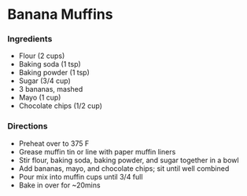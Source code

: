 # Banana Muffins

### Ingredients

- Flour (2 cups)
- Baking soda (1 tsp)
- Baking powder (1 tsp)
- Sugar (3/4 cup)
- 3 bananas, mashed
- Mayo (1 cup)
- Chocolate chips (1/2 cup)

### Directions

- Preheat over to 375 F
- Grease muffin tin or line with paper muffin liners
- Stir flour, baking soda, baking powder, and sugar together in a bowl
- Add bananas, mayo, and chocolate chips; sit until well combined
- Pour mix into muffin cups until 3/4 full
- Bake in over for ~20mins